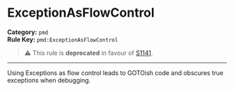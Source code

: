 # ExceptionAsFlowControl
**Category:** `pmd`<br/>
**Rule Key:** `pmd:ExceptionAsFlowControl`<br/>
> :warning: This rule is **deprecated** in favour of [S1141](https://rules.sonarsource.com/java/RSPEC-1141).

-----

Using Exceptions as flow control leads to GOTOish code and obscures true exceptions when debugging.

